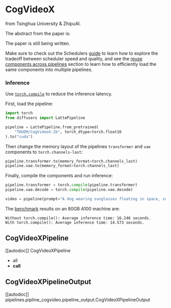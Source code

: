 <!-- # Copyright 2024 The HuggingFace Team. All rights reserved.
#
# Licensed under the Apache License, Version 2.0 (the "License");
# you may not use this file except in compliance with the License.
# You may obtain a copy of the License at
#
#     http://www.apache.org/licenses/LICENSE-2.0
#
# Unless required by applicable law or agreed to in writing, software
# distributed under the License is distributed on an "AS IS" BASIS,
# WITHOUT WARRANTIES OR CONDITIONS OF ANY KIND, either express or implied.
# See the License for the specific language governing permissions and
# limitations under the License. 

## TODO: The paper is still being written.
-->

# CogVideoX


[]() from Tsinghua University & ZhipuAI.

The abstract from the paper is:

The paper is still being written.

<Tip>

Make sure to check out the Schedulers [guide](../../using-diffusers/schedulers.md) to learn how to explore the tradeoff between scheduler speed and quality, and see the [reuse components across pipelines](../../using-diffusers/loading.md#reuse-a-pipeline) section to learn how to efficiently load the same components into multiple pipelines.

</Tip>

### Inference

Use [`torch.compile`](https://huggingface.co/docs/diffusers/main/en/tutorials/fast_diffusion#torchcompile) to reduce the inference latency.

First, load the pipeline:

```python
import torch
from diffusers import LattePipeline

pipeline = LattePipeline.from_pretrained(
	"THUDM/CogVideoX-2b", torch_dtype=torch.float16
).to("cuda")
```

Then change the memory layout of the pipelines `transformer` and `vae` components to `torch.channels-last`:

```python
pipeline.transformer.to(memory_format=torch.channels_last)
pipeline.vae.to(memory_format=torch.channels_last)
```

Finally, compile the components and run inference:

```python
pipeline.transformer = torch.compile(pipeline.transformer)
pipeline.vae.decode = torch.compile(pipeline.vae.decode)

video = pipeline(prompt="A dog wearing sunglasses floating in space, surreal, nebulae in background").frames[0]
```

The [benchmark]() results on an 80GB A100 machine are:

```
Without torch.compile(): Average inference time: 16.246 seconds.
With torch.compile(): Average inference time: 14.573 seconds.
```

## CogVideoXPipeline

[[autodoc]] CogVideoXPipeline
  - all
  - __call__

## CogVideoXPipelineOutput
[[autodoc]] pipelines.pipline_cogvideo.pipeline_output.CogVideoXPipelineOutput

